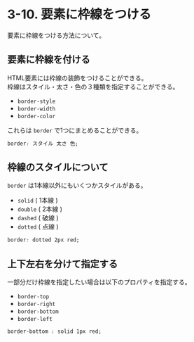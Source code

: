 # 3-10. 要素に枠線をつける

要素に枠線をつける方法について。

## 要素に枠線を付ける

HTML要素には枠線の装飾をつけることができる。  
枠線はスタイル・太さ・色の３種類を指定することができる。

- `border-style`
- `border-width`
- `border-color`

これらは `border` で1つにまとめることができる。

```css
border: スタイル 太さ 色;
```

## 枠線のスタイルについて

`border` は1本線以外にもいくつかスタイルがある。

- `solid` ( 1本線 )
- `double` ( 2本線 )
- `dashed` ( 破線 )
- `dotted` ( 点線 )

```css
border: dotted 2px red;
```

## 上下左右を分けて指定する

一部分だけ枠線を指定したい場合は以下のプロパティを指定する。

- `border-top`
- `border-right`
- `border-bottom`
- `border-left`

```css
border-bottom : solid 1px red;
```